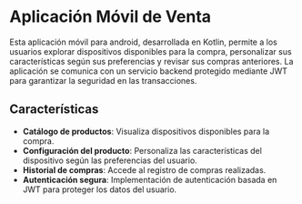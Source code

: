 # Aplicación Móvil de Venta

Esta aplicación móvil para android, desarrollada en Kotlin, permite a los usuarios explorar dispositivos disponibles para la compra, personalizar sus características según sus preferencias y revisar sus compras anteriores. La aplicación se comunica con un servicio backend protegido mediante JWT para garantizar la seguridad en las transacciones.

## Características

- **Catálogo de productos**: Visualiza dispositivos disponibles para la compra.
- **Configuración del producto**: Personaliza las características del dispositivo según las preferencias del usuario.
- **Historial de compras**: Accede al registro de compras realizadas.
- **Autenticación segura**: Implementación de autenticación basada en JWT para proteger los datos del usuario.
